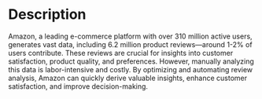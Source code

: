 # Description
Amazon, a leading e-commerce platform with over 310 million active users, generates vast data, including 6.2 million product reviews—around 1-2% of users contribute. These reviews are crucial for insights into customer satisfaction, product quality, and preferences. However, manually analyzing this data is labor-intensive and costly. By optimizing and automating review analysis, Amazon can quickly derive valuable insights, enhance customer satisfaction, and improve decision-making. 
